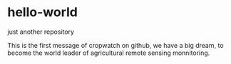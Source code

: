 # hello-world
just another repository

This is the first message of cropwatch on github, we have a big dream, to become the world leader of agricultural remote sensing monnitoring.
